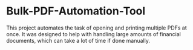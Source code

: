 # Bulk-PDF-Automation-Tool
This project automates the task of opening and printing multiple PDFs at once. It was designed to help with handling large amounts of financial documents, which can take a lot of time if done manually.
